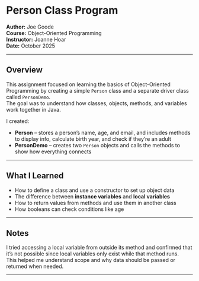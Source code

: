 # Person Class Program

**Author:** Joe Goode  
**Course:** Object-Oriented Programming  
**Instructor:** Joanne Hoar  
**Date:** October 2025  

---

## Overview

This assignment focused on learning the basics of Object-Oriented Programming by creating a simple `Person` class and a separate driver class called `PersonDemo`.  
The goal was to understand how classes, objects, methods, and variables work together in Java.

I created:
- **Person** – stores a person’s name, age, and email, and includes methods to display info, calculate birth year, and check if they’re an adult  
- **PersonDemo** – creates two `Person` objects and calls the methods to show how everything connects  

---

## What I Learned

- How to define a class and use a constructor to set up object data  
- The difference between **instance variables** and **local variables**  
- How to return values from methods and use them in another class  
- How booleans can check conditions like age

---

## Notes

I tried accessing a local variable from outside its method and confirmed that it’s not possible since local variables only exist while that method runs.  
This helped me understand scope and why data should be passed or returned when needed.

---
